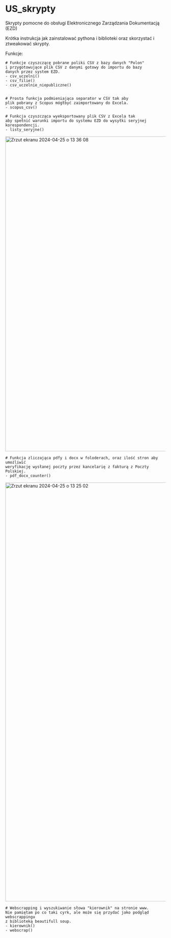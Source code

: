 # US_skrypty
Skrypty pomocne do obsługi Elektronicznego Zarządzania Dokumentacją (EZD)

Krótka instrukcja jak zainstalować pythona i biblioteki oraz skorzystać i ztweakować skrypty.

Funkcje:

    # Funkcje czyszczącę pobrane poliki CSV z bazy danych "Polon"
    i przygotowujące plik CSV z danymi gotowy do importu do bazy
    danych przez system EZD.
    - csv_uczelni()
    - csv_filie()
    - csv_uczelnie_niepubliczne()


    # Prosta funkcja podmieniająca separator w CSV tak aby
    plik pobrany z Scopus mógłbyć zaimportowany do Excela.
    - scopus_csv()

    # Funkcja czyszcząca wyeksportowany plik CSV z Excela tak
    aby spełnić warunki importu do systemu EZD do wysyłki seryjnej korespondencji.
    - listy_seryjne()
<img width="990" alt="Zrzut ekranu 2024-04-25 o 13 36 08" src="https://github.com/dziadekGIT/US_skrypty/assets/53622677/cd88cd5f-9a31-4929-a570-faf1108f7436">


    # Funkcja zliczająca pdfy i docx w foloderach, oraz ilość stron aby umożliwić
    weryfikację wysłanej poczty przez kancelarię z fakturą z Poczty Polskiej.
    - pdf_docx_counter()
<img width="1317" alt="Zrzut ekranu 2024-04-25 o 13 25 02" src="https://github.com/dziadekGIT/US_skrypty/assets/53622677/6d913c93-53f3-44c8-8784-ff7b9b4e78c1">

    
    # Webscrapping i wyszukiwanie słowa "kierownik" na stronie www.
    Nie pamiętam po co taki cyrk, ale może się przydać jako podgląd webscrappingu 
    z biblioteką beautifull soup.
    - kierownik()
    - webscrap()


